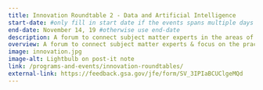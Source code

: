```yaml
---
title: Innovation Roundtable 2 - Data and Artificial Intelligence
start-date: #only fill in start date if the events spans multiple days
end-date: November 14, 19 #otherwise use end-date
description: A forum to connect subject matter experts in the areas of Data & Artificial Intelligence.
overview: A forum to connect subject matter experts & focus on the practical applications of innovative technologies in the Federal Government. Held at GSA from 1-3pm and limited to 20 RSVPs.
image: innovation.jpg
image-alt: Lightbulb on post-it note
link: /programs-and-events/innovation-roundtables/
external-link: https://feedback.gsa.gov/jfe/form/SV_3IPIaBCUClgeMQd
---
```

